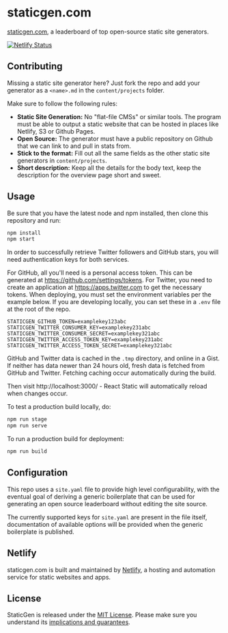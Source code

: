 # staticgen.com

[staticgen.com](http://staticgen.com), a leaderboard of top open-source static site generators.

[![Netlify Status](https://api.netlify.com/api/v1/badges/388637c1-8040-4b2d-84b4-1cfa38cd62bb/deploy-status)](https://app.netlify.com/sites/staticgen/deploys)

## Contributing

Missing a static site generator here? Just fork the repo and add your generator
as a `<name>.md` in the `content/projects` folder.

Make sure to follow the following rules:

*   **Static Site Generation:** No "flat-file CMSs" or similar tools. The program must be able to output a static website that can be hosted in places like Netlify, S3 or Github Pages.
*   **Open Source:** The generator must have a public repository on Github that we can link to and pull in stats from.
*   **Stick to the format:** Fill out all the same fields as the other static site generators in `content/projects`.
*   **Short description:** Keep all the details for the body text, keep the description for the overview page short and sweet.

## Usage

Be sure that you have the latest node and npm installed, then clone this repository and run:

```bash
npm install
npm start
```

In order to successfully retrieve Twitter followers and GitHub stars, you will need authentication
keys for both services.

For GitHub, all you'll need is a personal access token. This can be generated at
<https://github.com/settings/tokens>. For Twitter, you need to create an application at
<https://apps.twitter.com> to get the necessary tokens. When deploying, you must set the environment
variables per the example below. If you are developing locally, you can set
these in a `.env` file at the root of the repo.

```
STATICGEN_GITHUB_TOKEN=examplekey123abc
STATICGEN_TWITTER_CONSUMER_KEY=examplekey231abc
STATICGEN_TWITTER_CONSUMER_SECRET=examplekey321abc
STATICGEN_TWITTER_ACCESS_TOKEN_KEY=examplekey231abc
STATICGEN_TWITTER_ACCESS_TOKEN_SECRET=examplekey321abc
```

GitHub and Twitter data is cached in the `.tmp` directory, and online in a Gist. If neither has data
newer than 24 hours old, fresh data is fetched from GitHub and Twitter. Fetching caching occur
automatically during the build.

Then visit http://localhost:3000/ - React Static will automatically reload when changes occur.

To test a production build locally, do:

```bash
npm run stage
npm run serve
```

To run a production build for deployment:

```bash
npm run build
```

## Configuration

This repo uses a `site.yaml` file to provide high level configurability, with the eventual goal of
deriving a generic boilerplate that can be used for generating an open source leaderboard without
editing the site source.

The currently supported keys for `site.yaml` are present in the file itself, documentation of
available options will be provided when the generic boilerplate is published.

## Netlify

staticgen.com is built and maintained by [Netlify](https://www.netlify.com), a hosting and automation service for static websites and apps.

## License

StaticGen is released under the [MIT License](LICENSE).
Please make sure you understand its [implications and guarantees](https://writing.kemitchell.com/2016/09/21/MIT-License-Line-by-Line.html).
